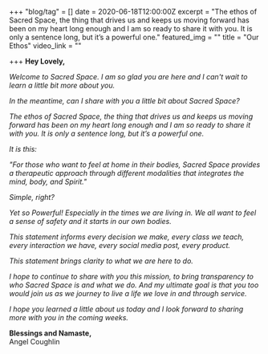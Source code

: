 +++
"blog/tag" = []
date = 2020-06-18T12:00:00Z
excerpt = "The ethos of Sacred Space, the thing that drives us and keeps us moving forward has been on my heart long enough and I am so ready to share it with you. It is only a sentence long, but it’s a powerful one."
featured_img = ""
title = "Our Ethos"
video_link = ""

+++
**Hey Lovely,**

_Welcome to Sacred Space. I am so glad you are here and I can't wait to learn a little bit more about you._

_In the meantime, can I share with you a little bit about Sacred Space?_

_The ethos of Sacred Space, the thing that drives us and keeps us moving forward has been on my heart long enough and I am so ready to share it with you. It is only a sentence long, but it’s a powerful one._

_It is this:_

_"For those who want to feel at home in their bodies, Sacred Space provides a therapeutic approach through different modalities that integrates the mind, body, and Spirit."_

_Simple, right?_

_Yet so Powerful! Especially in the times we are living in. We all want to feel a sense of safety and it starts in our own bodies._

_This statement informs every decision we make, every class we teach, every interaction we have, every social media post, every product._

_This statement brings clarity to what we are here to do._

_I hope to continue to share with you this mission, to bring transparency to who Sacred Space is and what we do. And my ultimate goal is that you too would join us as we journey to live a life we love in and through service._

_I hope you learned a little about us today and I look forward to sharing more with you in the coming weeks._

**Blessings and Namaste,**  
Angel Coughlin